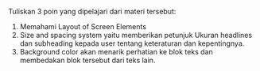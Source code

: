 Tuliskan 3 poin yang dipelajari dari materi tersebut:
1) Memahami Layout of Screen Elements
2) Size and spacing system yaitu memberikan petunjuk Ukuran headlines dan subheading kepada user tentang keteraturan dan kepentingnya.
3) Background color akan menarik perhatian ke blok teks dan membedakan blok tersebut dari teks lain. 
